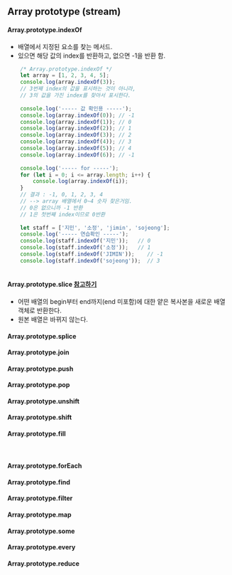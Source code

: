 ## Array prototype (stream)

#### Array.prototype.indexOf
* 배열에서 지정된 요소를 찾는 메서드.
* 있으면 해당 값의 index를 반환하고, 없으면 -1을 반환 함.

```javascript
	/* Array.prototype.indexOf */
	let array = [1, 2, 3, 4, 5];
	console.log(array.indexOf(3)); 
	// 3번째 index의 값을 표시하는 것이 아니라,
	// 3의 값을 가진 index를 찾아서 표시한다.
	
	console.log('----- 값 확인용 -----');
	console.log(array.indexOf(0)); // -1
	console.log(array.indexOf(1)); // 0
	console.log(array.indexOf(2)); // 1
	console.log(array.indexOf(3)); // 2
	console.log(array.indexOf(4)); // 3
	console.log(array.indexOf(5)); // 4
	console.log(array.indexOf(6)); // -1 
	
	console.log('----- for -----');
	for (let i = 0; i <= array.length; i++) {
		console.log(array.indexOf(i));
	}
	// 결과 : -1, 0, 1, 2, 3, 4 
	// --> array 배열에서 0~4 숫자 찾은거임.
	// 0은 없으니까 -1 반환
	// 1은 첫번째 index이므로 0반환 
	
	let staff = ['지민', '소정', 'jimin', 'sojeong'];
	console.log('----- 연습확인 -----');
	console.log(staff.indexOf('지민')); 	// 0
	console.log(staff.indexOf('소정')); 	// 1
	console.log(staff.indexOf('JIMIN')); 	// -1
	console.log(staff.indexOf('sojeong'));  // 3
	
```

#### Array.prototype.slice [참고하기](https://developer.mozilla.org/ko/docs/Web/JavaScript/Reference/Global_Objects/Array/slice)
* 어떤 배열의 begin부터 end까지(end 미포함)에 대한 얕은 복사본을 새로운 배열 객체로 반환한다.
* 원본 배열은 바뀌지 않는다.


#### Array.prototype.splice
#### Array.prototype.join
#### Array.prototype.push
#### Array.prototype.pop
#### Array.prototype.unshift
#### Array.prototype.shift
#### Array.prototype.fill

<br>

#### Array.prototype.forEach
#### Array.prototype.find
#### Array.prototype.filter
#### Array.prototype.map
#### Array.prototype.some
#### Array.prototype.every
#### Array.prototype.reduce